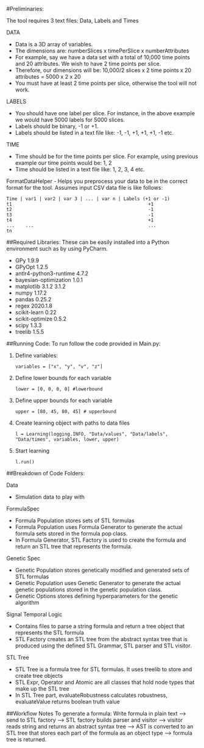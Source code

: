 
#Preliminaries:

The tool requires 3 text files: Data, Labels and Times

DATA
 - Data is a 3D array of variables.
 - The dimensions are: numberSlices x timePerSlice x numberAttributes
 - For example, say we have a data set with a total of 10,000 time points and 20 attributes. We wish to have 2 time points per slice.
 - Therefore, our dimensions will be: 10,000/2 slices x 2 time points x 20 attributes = 5000 x 2 x 20
 - You must have at least 2 time points per slice, otherwise the tool will not work.

LABELS
- You should have one label per slice. For instance, in the above example we would have 5000 labels for 5000 slices.
- Labels should be binary, -1 or +1.
- Labels should be listed in a text file like: -1, -1, +1, +1, +1, -1 etc.

TIME
- Time should be for the time points per slice. For example, using previous example our time points would be: 1, 2
- Time should be listed in a text file like: 1, 2, 3, 4 etc.


FormatDataHelper - Helps you preprocess your data to be in the correct format for the tool.
Assumes input CSV data file is like follows:

    Time | var1 | var2 | var 3 | ... | var n | Labels (+1 or -1)
    t1                                                  +1
    t2                                                  -1
    t3                                                  -1
    t4                                                  +1
    ...    ...                                          ...
    tn


##Required Libraries:
These can be easily installed into a Python environment such as by using PyCharm.
- GPy	1.9.9
- GPyOpt	1.2.5
- antlr4-python3-runtime	4.7.2
- bayesian-optimization	1.0.1
- matplotlib	3.1.2	3.1.2
- numpy	1.17.2
- pandas	0.25.2
- regex	2020.1.8
- scikit-learn	0.22
- scikit-optimize	0.5.2
- scipy	1.3.3
- treelib	1.5.5

##Running Code:
To run follow the code provided in Main.py:
  1. Define variables:

         variables = ["x", "y", "v", "z"]
  2. Define lower bounds for each variable
  
         lower = [0, 0, 0, 0] #lowerbound
  3. Define upper bounds for each variable
        
         upper = [80, 45, 80, 45] # upperbound
  4. Create learning object with paths to data files
        
         l = Learning(logging.INFO, "Data/values", "Data/labels", "Data/times", variables, lower, upper)
  5. Start learning
       
         l.run()


##Breakdown of Code Folders:

Data
- Simulation data to play with

FormulaSpec
- Formula Population stores sets of STL formulas
- Formula Population uses Formula Generator to generate the actual formula sets stored in the formula pop class.
- In Formula Generator, STL Factory is used to create the formula and return an STL tree that represents the formula.

Genetic Spec
- Genetic Population stores genetically modified and generated sets of STL formulas
- Genetic Population uses Genetic Generator to generate the actual genetic populations stored in the genetic population class.
- Genetic Options stores defining hyperparameters for the genetic algorithm

Signal Temporal Logic
- Contains files to parse a string formula and return a tree object that represents the STL formula
- STL Factory creates an STL tree from the abstract syntax tree that is produced using the defined STL Grammar, STL parser and STL visitor.

STL Tree
- STL Tree is a formula tree for STL formulas. It uses treelib to store and create tree objects
- STL Expr, Operator and Atomic are all classes that hold node types that make up the STL tree
- In STL Tree part, evaluateRobustness calculates robustness, evaluateValue returns boolean truth value


##Workflow Notes
    To generate a formula:
        Write formula in plain text --> send to STL factory --> STL factory builds parser and visitor --> visitor reads string and returns an abstract syntax tree -->
        AST is converted to an STL  tree that  stores each part of the formula as an object type --> formula  tree is returned.





